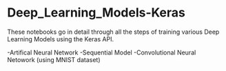 # Deep_Learning_Models-Keras
These notebooks go in detail through all the steps of training various Deep Learning Models using the Keras API. 

-Artifical Neural Network -Sequential Model
-Convolutional Neural Netowork (using MNIST dataset)
